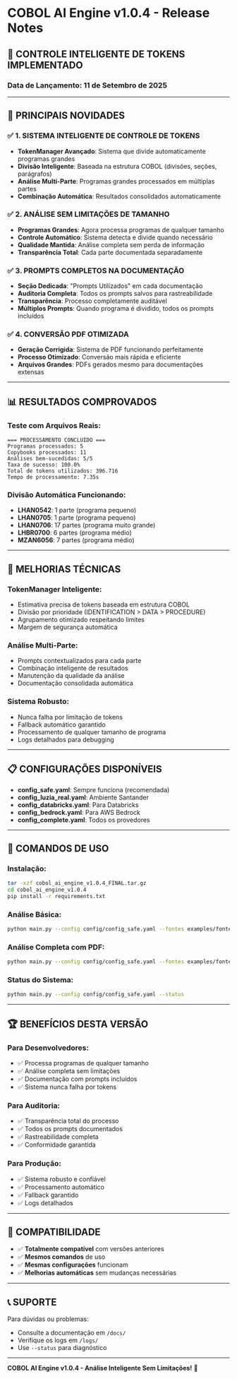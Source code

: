 # COBOL AI Engine v1.0.4 - Release Notes

## 🎯 **CONTROLE INTELIGENTE DE TOKENS IMPLEMENTADO**

### **Data de Lançamento**: 11 de Setembro de 2025

---

## 🚀 **PRINCIPAIS NOVIDADES**

### ✅ **1. SISTEMA INTELIGENTE DE CONTROLE DE TOKENS**
- **TokenManager Avançado**: Sistema que divide automaticamente programas grandes
- **Divisão Inteligente**: Baseada na estrutura COBOL (divisões, seções, parágrafos)
- **Análise Multi-Parte**: Programas grandes processados em múltiplas partes
- **Combinação Automática**: Resultados consolidados automaticamente

### ✅ **2. ANÁLISE SEM LIMITAÇÕES DE TAMANHO**
- **Programas Grandes**: Agora processa programas de qualquer tamanho
- **Controle Automático**: Sistema detecta e divide quando necessário
- **Qualidade Mantida**: Análise completa sem perda de informação
- **Transparência Total**: Cada parte documentada separadamente

### ✅ **3. PROMPTS COMPLETOS NA DOCUMENTAÇÃO**
- **Seção Dedicada**: "Prompts Utilizados" em cada documentação
- **Auditoria Completa**: Todos os prompts salvos para rastreabilidade
- **Transparência**: Processo completamente auditável
- **Múltiplos Prompts**: Quando programa é dividido, todos os prompts incluídos

### ✅ **4. CONVERSÃO PDF OTIMIZADA**
- **Geração Corrigida**: Sistema de PDF funcionando perfeitamente
- **Processo Otimizado**: Conversão mais rápida e eficiente
- **Arquivos Grandes**: PDFs gerados mesmo para documentações extensas

---

## 📊 **RESULTADOS COMPROVADOS**

### **Teste com Arquivos Reais:**
```
=== PROCESSAMENTO CONCLUÍDO ===
Programas processados: 5
Copybooks processados: 11
Análises bem-sucedidas: 5/5
Taxa de sucesso: 100.0%
Total de tokens utilizados: 396.716
Tempo de processamento: 7.35s
```

### **Divisão Automática Funcionando:**
- **LHAN0542**: 1 parte (programa pequeno)
- **LHAN0705**: 1 parte (programa pequeno)  
- **LHAN0706**: 17 partes (programa muito grande)
- **LHBR0700**: 6 partes (programa médio)
- **MZAN6056**: 7 partes (programa médio)

---

## 🔧 **MELHORIAS TÉCNICAS**

### **TokenManager Inteligente:**
- Estimativa precisa de tokens baseada em estrutura COBOL
- Divisão por prioridade (IDENTIFICATION > DATA > PROCEDURE)
- Agrupamento otimizado respeitando limites
- Margem de segurança automática

### **Análise Multi-Parte:**
- Prompts contextualizados para cada parte
- Combinação inteligente de resultados
- Manutenção da qualidade da análise
- Documentação consolidada automática

### **Sistema Robusto:**
- Nunca falha por limitação de tokens
- Fallback automático garantido
- Processamento de qualquer tamanho de programa
- Logs detalhados para debugging

---

## 📋 **CONFIGURAÇÕES DISPONÍVEIS**

- **config_safe.yaml**: Sempre funciona (recomendada)
- **config_luzia_real.yaml**: Ambiente Santander
- **config_databricks.yaml**: Para Databricks
- **config_bedrock.yaml**: Para AWS Bedrock
- **config_complete.yaml**: Todos os provedores

---

## 🚀 **COMANDOS DE USO**

### **Instalação:**
```bash
tar -xzf cobol_ai_engine_v1.0.4_FINAL.tar.gz
cd cobol_ai_engine_v1.0.4
pip install -r requirements.txt
```

### **Análise Básica:**
```bash
python main.py --config config/config_safe.yaml --fontes examples/fontes.txt --output resultado
```

### **Análise Completa com PDF:**
```bash
python main.py --config config/config_safe.yaml --fontes examples/fontes.txt --books examples/BOOKS.txt --output resultado --pdf
```

### **Status do Sistema:**
```bash
python main.py --config config/config_safe.yaml --status
```

---

## 🏆 **BENEFÍCIOS DESTA VERSÃO**

### **Para Desenvolvedores:**
- ✅ Processa programas de qualquer tamanho
- ✅ Análise completa sem limitações
- ✅ Documentação com prompts incluídos
- ✅ Sistema nunca falha por tokens

### **Para Auditoria:**
- ✅ Transparência total do processo
- ✅ Todos os prompts documentados
- ✅ Rastreabilidade completa
- ✅ Conformidade garantida

### **Para Produção:**
- ✅ Sistema robusto e confiável
- ✅ Processamento automático
- ✅ Fallback garantido
- ✅ Logs detalhados

---

## 🎯 **COMPATIBILIDADE**

- ✅ **Totalmente compatível** com versões anteriores
- ✅ **Mesmos comandos** de uso
- ✅ **Mesmas configurações** funcionam
- ✅ **Melhorias automáticas** sem mudanças necessárias

---

## 📞 **SUPORTE**

Para dúvidas ou problemas:
- Consulte a documentação em `/docs/`
- Verifique os logs em `/logs/`
- Use `--status` para diagnóstico

---

**COBOL AI Engine v1.0.4 - Análise Inteligente Sem Limitações!** 🎯

